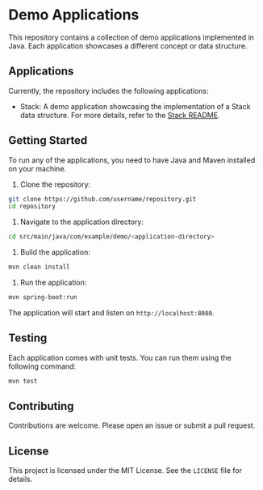 # Demo Applications

This repository contains a collection of demo applications implemented in Java. Each application showcases a different concept or data structure.

## Applications

Currently, the repository includes the following applications:

- Stack: A demo application showcasing the implementation of a Stack data structure. For more details, refer to the [Stack README](./src/main/java/com/example/demo/stack/README.md).

## Getting Started

To run any of the applications, you need to have Java and Maven installed on your machine.

1. Clone the repository:

```sh
git clone https://github.com/username/repository.git
cd repository
```

1. Navigate to the application directory:

```sh
cd src/main/java/com/example/demo/<application-directory>
```

1. Build the application:

```sh
mvn clean install
```

1. Run the application:

```sh
mvn spring-boot:run
```

The application will start and listen on `http://localhost:8080`.

## Testing

Each application comes with unit tests. You can run them using the following command:

```sh
mvn test
```

## Contributing

Contributions are welcome. Please open an issue or submit a pull request.

## License

This project is licensed under the MIT License. See the `LICENSE` file for details.
